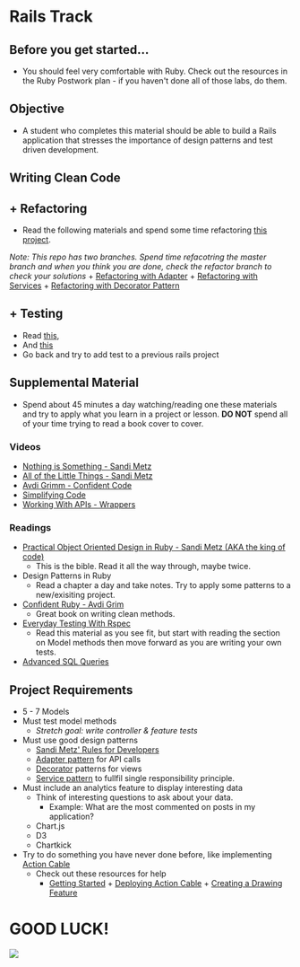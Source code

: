 # Rails Track

## Before you get started...
+ You should feel very comfortable with Ruby. Check out the resources in the Ruby Postwork plan - if you haven't done all of those labs, do them.


## Objective
 + A student who completes this material should be able to build a Rails application that stresses the importance of design patterns and test driven development.


## Writing Clean Code

## + Refactoring
+ Read the following materials and spend some time refactoring [this project](https://github.com/SophieDeBenedetto/refactor-lecture-sample-app-web-0716/tree/master).

 *Note: This repo has two branches. Spend time refacotring the master branch and when you think you are done, check the refactor branch to check your solutions*
	+ [Refactoring with Adapter](http://www.thegreatcodeadventure.com/rails-refactoring-part-i-the-adapter-pattern/)
	+ [Refactoring with Services](https://thegreatcodeadventure.com/rails-refactoring-part-ii-services)
	+ [Refactoring with Decorator Pattern](https://thegreatcodeadventure.com/rails-refactoring-part-ii-the-decorator-pattern)

## + Testing
+ Read [this](https://github.com/learn-co-curriculum/ruby-rails-testing),
+ And [this](https://robots.thoughtbot.com/how-we-test-rails-applications)
+ Go back and try to add test to a previous rails project

## Supplemental Material
+ Spend about 45 minutes a day watching/reading one these materials and try to apply what you learn in a project or lesson. **DO NOT** spend all of your time trying to read a book cover to cover. 

### Videos
+ [Nothing is Something - Sandi Metz](https://www.youtube.com/watch?v=9lv2lBq6x4A)
+ [All of the Little Things - Sandi Metz](https://www.youtube.com/watch?v=8bZh5LMaSmE)
+ [Avdi Grimm - Confident Code](https://www.youtube.com/watch?v=T8J0j2xJFgQ)
+ [Simplifying Code](http://confreaks.tv/videos/railsconf2014-workshop-simplifying-code-monster-to-elegant-in-n-5-steps)
+ [Working With APIs - Wrappers](https://www.youtube.com/watch?v=1K0Pt0o9F7w)

### Readings

+ [Practical Object Oriented Design in Ruby - Sandi Metz (AKA the king of code)](http://books.flatironschool.com/books/102)
	+ This is the bible. Read it all the way through, maybe twice.  
+ Design Patterns in Ruby 
	+ Read a chapter a day and take notes. Try to apply some patterns to a new/exisiting project.
+ [Confident Ruby - Avdi Grim](http://books.flatironschool.com/books/112)
	+ Great book on writing clean methods. 
+ [Everyday Testing With Rspec](http://books.flatironschool.com/books/114)
	+ Read this material as you see fit, but start with reading the section on Model methods then move forward as you are writing your own tests. 
+ [Advanced SQL Queries](https://www.pgexercises.com/)
	
## Project Requirements

+ 5 - 7 Models
+ Must test model methods 
	+ *Stretch goal: write controller & feature tests*
+ Must use good design patterns
  + [Sandi Metz' Rules for Developers](https://robots.thoughtbot.com/sandi-metz-rules-for-developers)
  + [Adapter pattern](http://www.thegreatcodeadventure.com/rails-refactoring-part-i-the-adapter-pattern/) for API calls
  + [Decorator](https://thegreatcodeadventure.com/rails-refactoring-part-ii-the-decorator-pattern) patterns for views
  + [Service pattern](https://thegreatcodeadventure.com/rails-refactoring-part-ii-services) to fullfil single responsibility principle.
+ Must include an analytics feature to display interesting data
  + Think of interesting questions to ask about your data.
  	 + Example: What are the most commented on posts in my application? 
  + Chart.js
  + D3
  + Chartkick
+ Try to do something you have never done before, like implementing [Action Cable](http://edgeguides.rubyonrails.org/action_cable_overview.html)
  + Check out these resources for help 
       + [Getting Started](https://blog.heroku.com/real_time_rails_implementing_websockets_in_rails_5_with_action_cable)
  		+ [Deploying Action Cable](http://www.thegreatcodeadventure.com/deploying-action-cable-to-heroku/)
  		+ [Creating a Drawing Feature](https://medium.com/@hdwatts/creating-a-drawing-with-friends-web-app-w-action-cable-and-rails-5-1052ac43d74b#.mmcy9y3ef)

# GOOD LUCK!

![](http://i.giphy.com/lds79WZpA3SN2.gif)